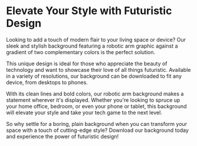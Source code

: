 <!--font:Poppins-->

# Elevate Your Style with Futuristic Design

Looking to add a touch of modern flair to your living space or device? Our sleek and stylish background featuring a robotic arm graphic against a gradient of two complementary colors is the perfect solution.

This unique design is ideal for those who appreciate the beauty of technology and want to showcase their love of all things futuristic. Available in a variety of resolutions, our background can be downloaded to fit any device, from desktops to phones.

With its clean lines and bold colors, our robotic arm background makes a statement wherever it's displayed. Whether you're looking to spruce up your home office, bedroom, or even your phone or tablet, this background will elevate your style and take your tech game to the next level.

So why settle for a boring, plain background when you can transform your space with a touch of cutting-edge style? Download our background today and experience the power of futuristic design!

<!--

Write me markdown content of website with wallpaper:

"A wallpaper with a simple graphic of a robot arm, against a gradient background of two complementary colors."

The header of the page should not be copy of the text but rather a real content of the website which is using this wallpaper.


---


# Robotic Arm Wallpaper

Welcome to our website featuring a sleek and modern wallpaper design! Our wallpaper features a simple graphic of a robotic arm set against a gradient background of two complementary colors. This unique design is perfect for adding a touch of futuristic style to any room or device.

Whether you're looking to spruce up your desktop, laptop, phone, or tablet, our wallpaper is available in a variety of resolutions to fit all your needs. Simply download the image and set it as your background to instantly transform your device into a cutting-edge masterpiece.

So why wait? Upgrade your tech game today with our stunning robotic arm wallpaper!


---


Heading should not include word "wallpaper". The website should not be about the wallpaper itself, wallpaper is just a related background, rewrite whole content.


---


# Transform Your Space with Futuristic Style

Looking to add a touch of modern flair to your living space or device? Look no further than our sleek and stylish wallpaper featuring a simple graphic of a robotic arm set against a gradient background of two complementary colors.

This unique design is perfect for those who appreciate the beauty of technology and want to showcase their love of all things futuristic. Whether you're looking to spruce up your home office, bedroom, or even your phone or tablet, our wallpaper is available in a variety of resolutions to fit your needs.

With its clean lines and bold colors, our robotic arm wallpaper is sure to make a statement wherever it's displayed. So why settle for a boring, plain background when you can transform your space with a touch of cutting-edge style? Download our wallpaper today and take your tech game to the next level!


---


Heading is too long, rewrite whole content.


---


# Elevate Your Style with Futuristic Wallpaper

Looking to add a touch of modern flair to your living space or device? Our sleek and stylish wallpaper featuring a robotic arm graphic against a gradient background of two complementary colors is the perfect solution.

This unique design is ideal for those who appreciate the beauty of technology and want to showcase their love of all things futuristic. Available in a variety of resolutions, our wallpaper can be downloaded to fit any device, from desktops to phones.

With its clean lines and bold colors, our robotic arm wallpaper makes a statement wherever it's displayed. Whether you're looking to spruce up your home office, bedroom, or even your phone or tablet, this wallpaper will elevate your style and take your tech game to the next level.

So why settle for a boring, plain background when you can transform your space with a touch of cutting-edge style? Download our wallpaper today and experience the power of futuristic design!


---


Heading should not include word "wallpaper". The website should not be about the wallpaper itself, wallpaper is just a related background, rewrite whole content.


---


# Elevate Your Style with Futuristic Design

Looking to add a touch of modern flair to your living space or device? Our sleek and stylish background featuring a robotic arm graphic against a gradient of two complementary colors is the perfect solution.

This unique design is ideal for those who appreciate the beauty of technology and want to showcase their love of all things futuristic. Available in a variety of resolutions, our background can be downloaded to fit any device, from desktops to phones.

With its clean lines and bold colors, our robotic arm background makes a statement wherever it's displayed. Whether you're looking to spruce up your home office, bedroom, or even your phone or tablet, this background will elevate your style and take your tech game to the next level.

So why settle for a boring, plain background when you can transform your space with a touch of cutting-edge style? Download our background today and experience the power of futuristic design!


---


Write me a Google font which is best fitting for the website.

Pick from the list:
- Lato
- Barlow Condensed
- Raleway
- Roboto
- Lobster
- Alegreya
- Great Vibes
- Exo 2
- IBM Plex Sans
- Inter
- Dancing Script
- Open Sans
- Playfair Display
- Orbitron
- Futura
- Poppins
- Montserrat


Write just the font name nothing else.


---


Poppins

-->
